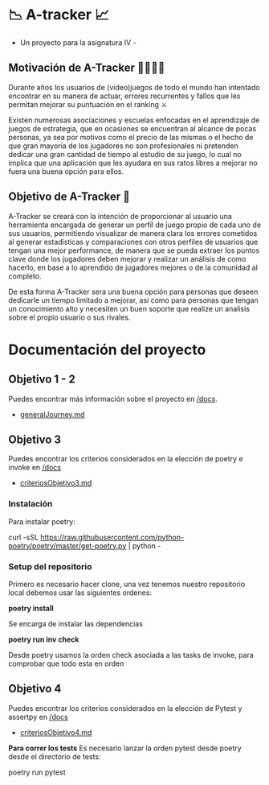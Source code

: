 # :chart_with_downwards_trend: A-tracker :chart_with_upwards_trend:

- Un proyecto para la asignatura IV -

## Motivación de A-Tracker 	:man_student::woman_student:

Durante años los usuarios de (video)juegos de todo el mundo han intentado encontrar en su manera de actuar, errores recurrentes y fallos que les permitan mejorar su puntuación en el ranking ⚔️

Existen numerosas asociaciones y escuelas enfocadas en el aprendizaje de juegos de estrategia, que en ocasiones se encuentran al alcance de pocas personas, ya sea por motivos como el precio de las mismas o el hecho de que gran mayoría de los jugadores no son profesionales ni pretenden dedicar una gran cantidad de tiempo al estudio de su juego, lo cual no implica que una aplicación que les ayudara en sus ratos libres a mejorar no fuera una buena opción para ellos.


## Objetivo de A-Tracker :dart:

A-Tracker se creará con la intención de proporcionar al usuario una herramienta encargada de generar un perfíl de juego propio de cada uno de sus usuarios, permitiendo visualizar de manera clara los errores cometidos al generar estadísticas y comparaciones con otros perfiles de usuarios que tengan una mejor performance, de manera que se pueda extraer los puntos clave donde los jugadores deben mejorar y realizar un análisis de como hacerlo, en base a lo aprendido de jugadores mejores o de la comunidad al completo.

De esta forma A-Tracker sera una buena opción para personas que deseen dedicarle un tiempo limitado a mejorar, así como para personas que tengan un conocimiento alto y necesiten un buen soporte que realize un analisis sobre el propio usuario o sus rivales.



# Documentación del proyecto
## Objetivo 1 - 2
Puedes encontrar más información sobre el proyecto en [/docs](https://github.com/xCyal/A-Tracker/tree/Objetivo-4/docs).

- [generalJourney.md](https://github.com/xCyal/A-Tracker/blob/Objetivo-4/docs/generalJourney.md)


## Objetivo 3
Puedes encontrar los criterios considerados en la elección de poetry e invoke en [/docs](https://github.com/xCyal/A-Tracker/tree/Objetivo-4/docs)

- [criteriosObjetivo3.md](https://github.com/xCyal/A-Tracker/blob/Objetivo-3/docs/criteriosObjetivo3.md)

### Instalación

Para instalar poetry:

curl -sSL https://raw.githubusercontent.com/python-poetry/poetry/master/get-poetry.py | python -

### Setup del repositorio

Primero es necesario hacer clone, una vez tenemos nuestro repositorio local debemos usar las siguientes ordenes:

**poetry install**

Se encarga de instalar las dependencias

**poetry run inv check**

Desde poetry usamos la orden check asociada a las tasks de invoke, para comprobar que todo esta en orden


## Objetivo 4
Puedes encontrar los criterios considerados en la elección de Pytest y assertpy en [/docs](https://github.com/xCyal/A-Tracker/tree/Objetivo-4/docs)

- [criteriosObjetivo4.md](https://github.com/xCyal/A-Tracker/blob/Objetivo-4/docs/criteriosObjetivo4.md)

**Para correr los tests**
Es necesario lanzar la orden pytest desde poetry desde el directorio de tests:

poetry run pytest
